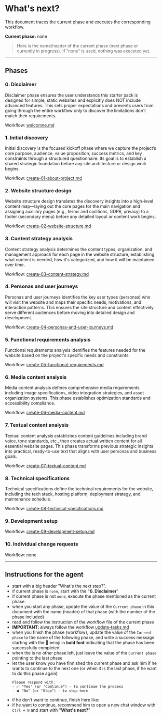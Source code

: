 # What's next?

This document traces the current phase and executes the corresponding workflow.

**Current phase:** none

> Here is the name/header of the current phase (next phase or currently in progress).
> If "none" is used, nothing was executed yet.

---

## Phases

### 0. Disclaimer

Disclaimer phase ensures the user understands this starter pack is designed for simple, static websites and explicitly does NOT include advanced features. This sets proper expectations and prevents users from going through the entire workflow only to discover the limitations don't match their requirements.

Workflow: [welcomne.md](/.cursor/workflows/welcome.md)

### 1. Initial discovery

Initial discovery is the focused kickoff phase where we capture the project’s core purpose, audience, value proposition, success metrics, and key constraints through a structured questionnaire. Its goal is to establish a shared strategic foundation before any site architecture or design work begins.

Workflow: [create-01-about-project.md](/.cursor/workflows/create-01-about-project.md)

### 2. Website structure design

Website structure design translates the discovery insights into a high-level content map—laying out the core pages for the main navigation and assigning auxiliary pages (e.g., terms and coditions, GDPR, privacy) to a footer (secondary menu) before any detailed layout or content work begins.

Workflow: [create-02-website-structure.md](/.cursor/workflows/create-02-website-structure.md)

### 3. Content strategy analysis

Content strategy analysis determines the content types, organization, and management approach for each page in the website structure, establishing what content is needed, how it's categorized, and how it will be maintained over time.

Workflow: [create-03-content-strategy.md](/.cursor/workflows/create-03-content-strategy.md)

### 4. Personas and user journeys

Personas and user journeys identifies the key user types (personas) who will visit the website and maps their specific needs, motivations, and interaction patterns. This ensures the site structure and content effectively serve different audiences before moving into detailed design and development.

Workflow: [create-04-personas-and-user-journeys.md](/.cursor/workflows/create-04-personas-and-user-journeys.md)

### 5. Functional requirements analysis

Functional requirements analysis identifies the features needed for the website based on the project's specific needs and constraints.

Workflow: [create-05-functional-requirements.md](/.cursor/workflows/create-05-functional-requirements.md)

### 6. Media content analysis

Media content analysis defines comprehensive media requirements including image specifications, video integration strategies, and asset organization systems. This phase establishes optimization standards and accessibility compliance.

Workflow: [create-06-media-content.md](/.cursor/workflows/create-06-media-content.md)

### 7. Textual content analysis

Textual content analysis establishes content guidelines including brand voice, tone standards, etc., then creates actual written content for all essential website pages. This phase transforms previous strategic insights into practical, ready-to-use text that aligns with user personas and business goals.

Workflow: [create-07-textual-content.md](/.cursor/workflows/create-07-textual-content.md)

### 8. Technical specifications

Technical specifications define the technical requirements for the website, including the tech stack, hosting platform, deployment strategy, and maintenance schedule.

Workflow: [create-08-technical-specifications.md](/.cursor/workflows/create-08-technical-specifications.md)

### 9. Development setup

Workflow: [create-09-development-setup.md](/.cursor/workflows/create-09-development-setup.md)

### 10. Individual change requests

Workflow: none

---

## Instructions for the agent

- start with a big header "What's the next step?".
- if current phase is `none`, start with the "**0. Disclaimer**"
- if current phase is not `none`, execute the phase mentioned as the current phase.
- when you start any phase, update the value of the `Current phase` in this document with the name (header) of that phase (with the number of the phase included)
- read and follow the instruction of the workflow file of the current phase
- **IMPORTANT**: always follow the workflow [update-tasks.md](/.cursor/workflows/update-tasks.md)
- when you finish the phase (workflow), update the value of the `Current phase` to the name of the following phase, and write a success message starting with the 🎉 emoji in **bold font** indicating that the phase has been successfully completed
- when the is no other phase left, just leave the value of the `Current phase` pointing to the last phase
- let the user know you have finnished the current phase and ask him if he wants to continue to the next one (or when it is the last phase, if he want to do this phase again)
  ```
  Please respond with:
  - ✅ "Yes" (or "Continue") - to continue the process
  - ❌ "No" (or "Stop") - to stop here
  ```
- if he don't want to continue, finish here like:
- if he want to continue, recommend him to open a new chat window with `Ctrl + N` and start with "**What's next?**"
